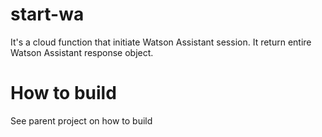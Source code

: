 # start-wa
It's a cloud function that initiate Watson Assistant session.
It return entire Watson Assistant response object.

# How to build
See parent project on how to build
